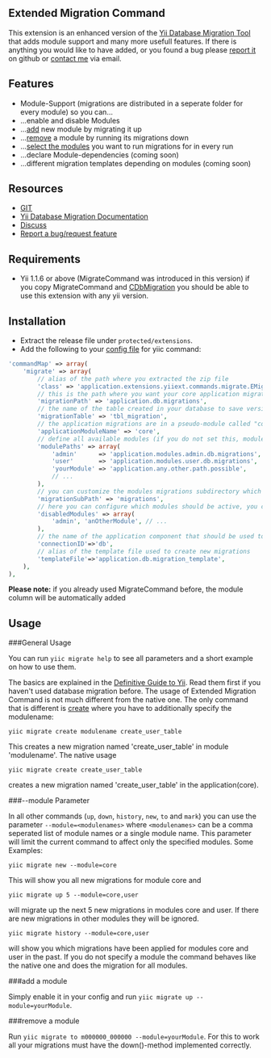 Extended Migration Command
--------------------------

This extension is an enhanced version of the [Yii Database Migration Tool](http://www.yiiframework.com/doc/guide/1.1/en/database.migration)
that adds module support and many more usefull features. If there is anything you would like to have added, or you found a bug
please [report it](https://github.com/yiiext/migrate-command/issues) on github or [contact me](mailto:mail@cebe.cc) via email.

Features
--------

* Module-Support (migrations are distributed in a seperate folder for every module) so you can...
 * ...enable and disable Modules
 * ...[add](#hh8) new module by migrating it up
 * ...[remove](#hh9) a module by running its migrations down
 * ...[select the modules](#hh7) you want to run migrations for in every run
 * ...declare Module-dependencies (coming soon)
 * ...different migration templates depending on modules (coming soon)

Resources
---------

* [GIT](https://github.com/yiiext/migrate-command)
* [Yii Database Migration Documentation](http://www.yiiframework.com/doc/guide/1.1/en/database.migration)
* [Discuss](http://www.yiiframework.com/forum/index.php?/topic/22471-extension-extended-database-migration/)
* [Report a bug/request feature](https://github.com/yiiext/migrate-command/issues)

Requirements
------------

* Yii 1.1.6 or above (MigrateCommand was introduced in this version)
if you copy MigrateCommand and [CDbMigration](http://www.yiiframework.com/doc/api/1.1/CDbMigration) you should be able to use this
extension with any yii version.

Installation
------------

* Extract the release file under `protected/extensions`.
* Add the following to your [config file](http://www.yiiframework.com/doc/guide/1.1/en/database.migration#customizing-migration-command) for yiic command:

```php
'commandMap' => array(
	'migrate' => array(
		// alias of the path where you extracted the zip file
		'class' => 'application.extensions.yiiext.commands.migrate.EMigrateCommand',
		// this is the path where you want your core application migrations to be created
		'migrationPath' => 'application.db.migrations',
		// the name of the table created in your database to save versioning information
		'migrationTable' => 'tbl_migration',
		// the application migrations are in a pseudo-module called "core" by default
		'applicationModuleName' => 'core',
		// define all available modules (if you do not set this, modules will be set from yii app config)
		'modulePaths' => array(
			'admin'      => 'application.modules.admin.db.migrations',
			'user'       => 'application.modules.user.db.migrations',
			'yourModule' => 'application.any.other.path.possible',
			// ...
		),
		// you can customize the modules migrations subdirectory which is used when you are using yii module config
		'migrationSubPath' => 'migrations',
		// here you can configure which modules should be active, you can disable a module by adding its name to this array
		'disabledModules' => array(
			'admin', 'anOtherModule', // ...
		),
		// the name of the application component that should be used to connect to the database
		'connectionID'=>'db',
		// alias of the template file used to create new migrations
		'templateFile'=>'application.db.migration_template',
	),
),
```

**Please note:** if you already used MigrateCommand before, the module column will be automatically added

Usage
-----

###General Usage

You can run `yiic migrate help` to see all parameters and a short example on how to use them.

The basics are explained in the [Definitive Guide to Yii](http://www.yiiframework.com/doc/guide/1.1/en/database.migration). Read them first if you haven't used database migration before.
The usage of Extended Migration Command is not much different from the native one.
The only command that is different is [create](http://www.yiiframework.com/doc/guide/1.1/en/database.migration#creating-migrations) where you have to additionally specify the modulename:

```
yiic migrate create modulename create_user_table
```

This creates a new migration named 'create_user_table' in module 'modulename'. The native usage

```
yiic migrate create create_user_table
```

creates a new migration named 'create_user_table' in the application(core).

###--module Parameter

In all other commands (`up`, `down`, `history`, `new`, `to` and `mark`) you can use the parameter `--module=<modulenames>` where `<modulenames>` can be a comma seperated list of module names or a single module name. This parameter will limit the current command to affect only the specified modules.
Some Examples:

```
yiic migrate new --module=core
```

This will show you all new migrations for module core and

```
yiic migrate up 5 --module=core,user
```

will migrate up the next 5 new migrations in modules core and user. If there are new migrations in other modules they will be ignored.

```
yiic migrate history --module=core,user
```

will show you which migrations have been applied for modules core and user in the past.
If you do not specify a module the command behaves like the native one and does the migration for all modules.

###add a module

Simply enable it in your config and run `yiic migrate up --module=yourModule`.

###remove a module

Run `yiic migrate to m000000_000000 --module=yourModule`. For this to work all your migrations must have the down()-method implemented correctly.
